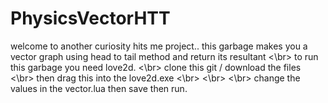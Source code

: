 # PhysicsVectorHTT
welcome to another curiosity hits me project..  this garbage makes you a vector graph using head to tail method and return its resultant <\br>
to run this garbage you need love2d. <\br>
clone this git / download the files <\br>
then drag this into the love2d.exe <\br>
 <\br>
  <\br>
change the values in the vector.lua then save then run. 




